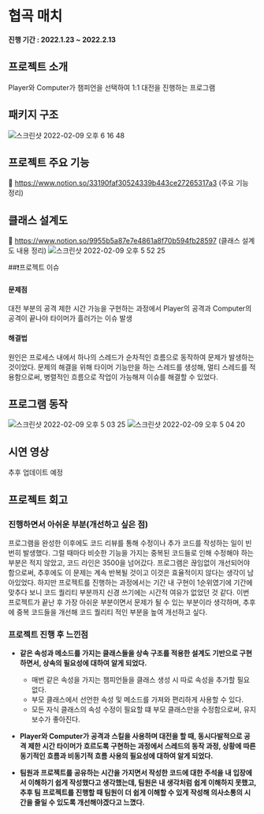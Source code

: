 # 협곡 매치
<Strong>진행 기간 : 2022.1.23 ~ 2022.2.13</Strong><br>

## 프로젝트 소개
Player와 Computer가 챔피언을 선택하여 1:1 대전을 진행하는 프로그램

## 패키지 구조
![스크린샷 2022-02-09 오후 6 16 48](https://user-images.githubusercontent.com/60283977/153163856-f3bdbc1f-0414-4d47-9a63-f8bb6e00f4dd.png)

## 프로젝트 주요 기능
🔗 https://www.notion.so/33190faf30524339b443ce27265317a3 (주요 기능 정리)

## 클래스 설계도
🔗 https://www.notion.so/9955b5a87e7e4861a8f70b594fb28597 (클래스 설계도 내용 정리)
![스크린샷 2022-02-09 오후 5 52 25](https://user-images.githubusercontent.com/60283977/153159852-e0116361-4627-4720-86d5-990a764cd272.png)


##❗프로젝트 이슈
#### 문제점
대전 부분의 공격 제한 시간 가능을 구현하는 과정에서 Player의 공격과 Computer의 공격이 끝나야 타이머가 흘러가는 이슈 발생
#### 해결법
원인은 프로세스 내에서 하나의 스레드가 순차적인 흐름으로 동작하여 문제가 발생하는 것이었다.
문제의 해결을 위해 타이머 기능만을 하는 스레드를 생성해, 멀티 스레드를 적용함으로써, 병렬적인 흐름으로 작업이 가능해져 이슈를 해결할 수 있었다.

## 프로그램 동작
![스크린샷 2022-02-09 오후 5 03 25](https://user-images.githubusercontent.com/60283977/153149375-0147e035-7ed2-4210-a4d7-a9fe8c75af5b.png)
![스크린샷 2022-02-09 오후 5 04 20](https://user-images.githubusercontent.com/60283977/153149818-dea20bb2-d3c8-4139-928e-c9f33c49215e.png)

## 시연 영상
추후 업데이트 예정

## 프로젝트 회고

### 진행하면서 아쉬운 부분(개선하고 싶은 점)
프로그램을 완성한 이후에도 코드 리뷰를 통해 수정이나 추가 코드를 작성하는 일이 빈번히 발생했다.
그럴 때마다 비슷한 기능을 가지는 중복된 코드들로 인해 수정해야 하는 부분은 적지 않았고, 코드 라인은 3500을 넘어갔다.
프로그램은 끊임없이 개선되어야 함으로써, 추후에도 이 문제는 계속 반복될 것이고 이것은 효율적이지 않다는 생각이 남아있었다.
하지만 프로젝트를 진행하는 과정에서는 기간 내 구현이 1순위였기에 기간에 맞추다 보니 코드 퀄리티 부분까지 신경 쓰기에는 시간적 여유가 없었던 것 같다.
이번 프로젝트가 끝난 후 가장 아쉬운 부분이면서 문제가 될 수 있는 부분이라 생각하며, 추후에 중복 코드들을 개선해 코드 퀄리티 적인 부분을 높여 개선하고 싶다.

### 프로젝트 진행 후 느낀점
- <strong>같은 속성과 메소드를 가지는 클래스들을 상속 구조를 적용한 설계도 기반으로 구현하면서, 상속의 필요성에 대하여 알게 되었다.</strong>
    - 매번 같은 속성을 가지는 챔피언들을 클래스 생성 시 따로 속성을 추가할 필요 없다.
    - 부모 클래스에서 선언한 속성 및 메소드를 가져와 편리하게 사용할 수 있다.
    - 모든 자식 클래스의 속성 수정이 필요할 떄 부모 클래스만을 수정함으로써, 유지보수가 좋아진다.
      <br>


- <strong>Player와 Computer가 공격과 스킬을 사용하며 대전을 할 때, 동시다발적으로 공격 제한 시간 타이머가 흐르도록 구현하는 과정에서
  스레드의 동작 과정, 상황에 따른 동기적인 흐름과 비동기적 흐름 사용의 필요성에 대하여 알게 되었다.<br></strong>


- <strong>팀원과 프로젝트를 공유하는 시간을 가지면서 작성한 코드에 대한 주석을 내 입장에서 이해하기 쉽게 작성했다고 생각했는데,
  팀원은 내 생각처럼 쉽게 이해하지 못했고, 추후 팀 프로젝트를 진행할 때 팀원이 더 쉽게 이해할 수 있게 작성해 의사소통의 시간을 줄일 수 있도록 개선해야겠다고 느꼈다.</strong>


